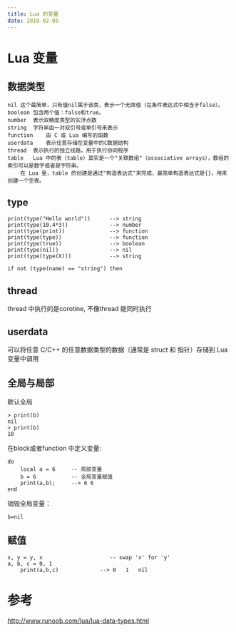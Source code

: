 ```yaml
---
title: Lua 的变量
date: 2019-02-05
---
```

# Lua 变量

## 数据类型

    nil	这个最简单，只有值nil属于该类，表示一个无效值（在条件表达式中相当于false）。
    boolean	包含两个值：false和true。
    number	表示双精度类型的实浮点数
    string	字符串由一对双引号或单引号来表示
    function	由 C 或 Lua 编写的函数
    userdata	表示任意存储在变量中的C数据结构
    thread	表示执行的独立线路，用于执行协同程序
    table	Lua 中的表（table）其实是一个"关联数组"（associative arrays），数组的索引可以是数字或者是字符串。
        在 Lua 里，table 的创建是通过"构造表达式"来完成，最简单构造表达式是{}，用来创建一个空表。

## type

    print(type("Hello world"))      --> string
    print(type(10.4*3))             --> number
    print(type(print))              --> function
    print(type(type))               --> function
    print(type(true))               --> boolean
    print(type(nil))                --> nil
    print(type(type(X)))            --> string

    if not (type(name) == "string") then


## thread
thread 中执行的是corotine, 不像thread 能同时执行

## userdata
可以将任意 C/C++ 的任意数据类型的数据（通常是 struct 和 指针）存储到 Lua 变量中调用

## 全局与局部
默认全局

    > print(b)
    nil
    > print(b)
    10

在block或者function 中定义变量:

    do 
        local a = 6     -- 局部变量
        b = 6           -- 全局变量赋值
        print(a,b);     --> 6 6
    end

销毁全局变量：

    b=nil

## 赋值

    x, y = y, x                     -- swap 'x' for 'y'
    a, b, c = 0, 1
        print(a,b,c)             --> 0   1   nil



# 参考
http://www.runoob.com/lua/lua-data-types.html
